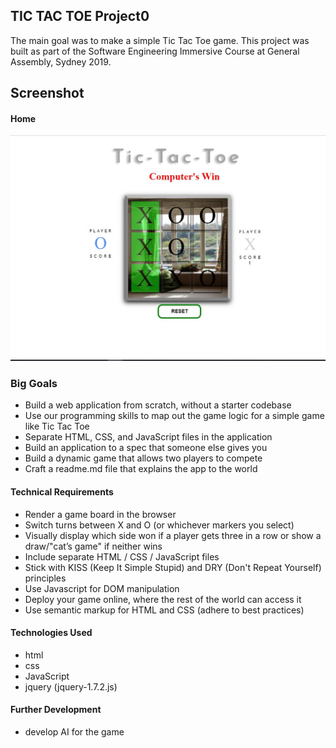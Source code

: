 ## TIC TAC TOE Project0 
The main goal was to make a simple Tic Tac Toe game.
This project was built as part of the Software Engineering Immersive Course at General Assembly, Sydney 2019.
## Screenshot

#### Home
![Home page](/img/TicTacHome.JPG)

### Big Goals
  - Build a web application from scratch, without a starter codebase
  - Use our programming skills to map out the game logic for a simple game like Tic Tac Toe
  - Separate HTML, CSS, and JavaScript files in the application
  - Build an application to a spec that someone else gives you
  - Build a dynamic game that allows two players to compete
  - Craft a readme.md file that explains the app to the world
  
#### Technical Requirements
- Render a game board in the browser
- Switch turns between X and O (or whichever markers you select)
- Visually display which side won if a player gets three in a row or show a draw/"cat’s game" if neither wins
- Include separate HTML / CSS / JavaScript files
- Stick with KISS (Keep It Simple Stupid) and DRY (Don't Repeat Yourself) principles
- Use Javascript for DOM manipulation
- Deploy your game online, where the rest of the world can access it
- Use semantic markup for HTML and CSS (adhere to best practices)

#### Technologies Used
- html
- css
- JavaScript
- jquery (jquery-1.7.2.js)

#### Further Development
* develop AI for the game

